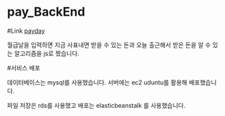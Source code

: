 # pay_BackEnd

#Link <a href=http://sellery.me.s3-website.ap-northeast-2.amazonaws.com/>payday </a>

월급날을 입력하면 지금 사표내면 받을 수 있는 돈과 오늘 출근해서 받은 돈을 알 수 있는 
알고리즘을 js로 짰습니다. 


#서비스 배포 

데이터베이스는 mysql를 사용했습니다. 
서버에는 ec2 uduntu를 활용해 배포했습니다. 

파일 저장은 rds를 사용했고  배포는 elasticbeanstalk 를 사용했습니다. 
